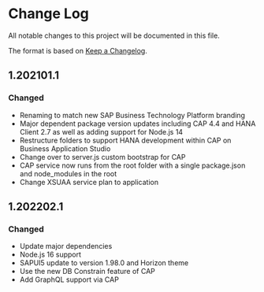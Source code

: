 # Change Log

All notable changes to this project will be documented in this file.

The format is based on [Keep a Changelog](http://keepachangelog.com/).

## 1.202101.1

### Changed

- Renaming to match new SAP Business Technology Platform branding
- Major dependent package version updates including CAP 4.4 and HANA Client 2.7 as well as adding support for Node.js 14
- Restructure folders to support HANA development within CAP on Business Application Studio
- Change over to server.js custom bootstrap for CAP
- CAP service now runs from the root folder with a single package.json and node_modules in the root
- Change XSUAA service plan to application

## 1.202202.1

### Changed

- Update major dependencies
- Node.js 16 support
- SAPUI5 update to version 1.98.0 and Horizon theme
- Use the new DB Constrain feature of CAP
- Add GraphQL support via CAP
